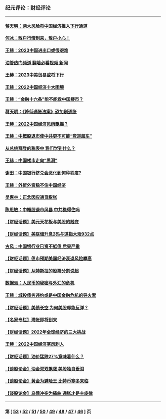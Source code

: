 ### 纪元评论：财经评论
---
#### [蒋天明：两大风险将中国经济推入下行通道](../../pages/nsc1026/n13929820.md?02170330) 
#### [何冰：散户行情到来，散户小心！](../../pages/nsc1026/n13928308.md?02170330) 
#### [王赫：2023中国进出口或很艰难](../../pages/nsc1026/n13911515.md?02170330) 
#### [油管热门频道 翻墙必看视频 新闻](ok?02170330)
#### [王赫：2023中美贸易或将下行](../../pages/nsc1026/n13899005.md?02170330) 
#### [王赫：2022中国经济十大困境](../../pages/nsc1026/n13883766.md?02170330) 
#### [王赫：“金融十六条”能不能救中国楼市？](../../pages/nsc1026/n13868431.md?02170330) 
#### [蒋天明：《降低通胀法案》恐加剧通胀](../../pages/nsc1026/n13806996.md?02170330) 
#### [王赫：2022中国经济风雨飘摇？](../../pages/nsc1026/n13803207.md?02170330) 
#### [王赫：中概股退市使中共更不可能“弯道超车”](../../pages/nsc1026/n13802858.md?02170330) 
#### [从总统拜登的税表中 我们学到什么？](../../pages/nsc1026/n13773081.md?02170330) 
#### [王赫：中国楼市走向“黑洞”](../../pages/nsc1026/n13770647.md?02170330) 
#### [谢田：中国银行挤兑会恶化到何种程度?](../../pages/nsc1026/n13766965.md?02170330) 
#### [王赫：外贸外资稳不住中国经济](../../pages/nsc1026/n13753933.md?02170330) 
#### [吴惠林：正念因应通货膨胀](../../pages/nsc1026/n13750350.md?02170330) 
#### [陈思敏：中概股退市风暴 中共稳得住吗](../../pages/nsc1026/n13738978.md?02170330) 
#### [【财经话题】美元天花板与美股的触底](../../pages/nsc1026/n13736495.md?02170330) 
#### [【财经话题】美联储升息2码与道指大涨932点](../../pages/nsc1026/n13727377.md?02170330) 
#### [古风：中国银行业已资不抵债 后果严重](../../pages/nsc1026/n13726111.md?02170330) 
#### [【财经话题】债市预期美国经济衰退风险攀高](../../pages/nsc1026/n13698043.md?02170330) 
#### [【财经话题】从特斯拉的股票分割说起](../../pages/nsc1026/n13679733.md?02170330) 
#### [数据派：人民币的秘密与外汇的危机](../../pages/nsc1026/n13667092.md?02170330) 
#### [王赫：城投债务违约或是中国金融危机的导火索](../../pages/nsc1026/n13665322.md?02170330) 
#### [【财经话题】美债长空 为何美股却能反弹？](../../pages/nsc1026/n13665895.md?02170330) 
#### [【名家专栏】滞胀即将到来](../../pages/nsc1026/n13658171.md?02170330) 
#### [【财经话题】2022年全球经济的三大挑战](../../pages/nsc1026/n13654423.md?02170330) 
#### [王赫：2022中国经济寒风刺人](../../pages/nsc1026/n13651403.md?02170330) 
#### [【财经话题】油价猛跌27%意味着什么？](../../pages/nsc1026/n13648767.md?02170330) 
#### [【谈股论金】油金双双飙涨 美股独自垂泪](../../pages/nsc1026/n13631742.md?02170330) 
#### [【谈股论金】黄金为避险王 比特币寒冬来临](../../pages/nsc1026/n13600406.md?02170330) 
#### [【谈股论金】乌俄冲突为插曲 通胀才是主旋律](../../pages/nsc1026/n13576797.md?02170330) 

---
#### 第 [ [53](./53.md?02170330) / [52](./52.md?02170330) / [51](./51.md?02170330) / [50](./50.md?02170330) / [49](./49.md?02170330) / [48](./48.md?02170330) / [47](./47.md?02170330) / [46](./46.md?02170330) ] 页
